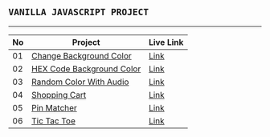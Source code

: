 ## `VANILLA JAVASCRIPT PROJECT`

---

|  No  |                                         Project                                      |                      Live Link                       |
| ---- | ------------------------------------------------------------------------------------ | ---------------------------------------------------- |
|  01  | [Change Background Color](https://github.com/farhan-nahid/js-projects)               | [Link](https://change-bg-color.netlify.app/)         |
|  02  | [HEX Code Background Color](https://github.com/farhan-nahid/js-projects)             | [Link](https://change-bg-color.netlify.app/)         |
|  03  | [Random Color With Audio](https://github.com/farhan-nahid/random-color-with-audio)   | [Link](https://random-color-with-audio.netlify.app/) |
|  04  | [Shopping Cart](https://github.com/farhan-nahid/shopping-cart)                       | [Link](https://shopping-cart-dom.vercel.app/)        |
|  05  | [Pin Matcher](https://github.com/farhan-nahid/pin-matcher)                           | [Link](https://pin-matcher.vercel.app/)              |
|  06  | [Tic Tac Toe](https://github.com/farhan-nahid/tic-tac-toc)                           | [Link](https://js-tic-tac-toe.vercel.app/)           |





















